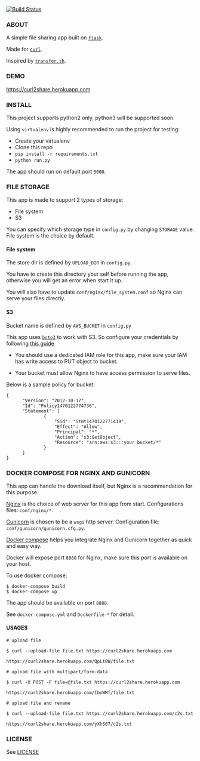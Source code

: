 [![Build Status](https://travis-ci.org/cuongnv23/curl2share.svg?branch=master)](https://travis-ci.org/cuongnv23/curl2share)
### ABOUT

A simple file sharing app built on [`flask`](https://github.com/pallets/flask).

Made for [`curl`](https://curl.haxx.se/).

Inspired by [`transfer.sh`](https://github.com/dutchcoders/transfer.sh/).

### DEMO

https://curl2share.herokuapp.com


### INSTALL

This project supports python2 only, python3 will be supported soon.

Using `virtualenv` is highly recommended to run the project for testing:

- Create your virtualenv
- Clone this repo
- `pip install -r requirements.txt`
- `python run.py`

The app should run on default port `5000`.

### FILE STORAGE

This app is made to support 2 types of storage:

- File system
- S3


You can specify which storage type in `config.py` by changing `STORAGE` value.
File system is the choice by default.

#### File system

The store dir is defined by `UPLOAD_DIR` in `config.py`.

You have to create this directory your self before running the app, otherwise
you will get an error when start it up.

You will also have to update `conf/nginx/file_system.conf` so Nginx can serve
your files directly.

#### S3

Bucket name is defined by `AWS_BUCKET` in `config.py`

This app uses [`boto3`](https://github.com/boto/boto3) to work with S3. 
So configure your credentials by following [this guide](http://boto3.readthedocs.io/en/latest/guide/quickstart.html#configuration)


- You should use a dedicated IAM role for this app, make sure your IAM has write 
access to PUT object to bucket.

- Your bucket must allow Nginx to have access permission to serve files.

Below is a sample policy for bucket:

  ```
  {
        "Version": "2012-10-17",
        "Id": "Policy1470122774736",
        "Statement": [
                {
                    "Sid": "Stmt1470122771419",
                    "Effect": "Allow",
                    "Principal": "*",
                    "Action": "s3:GetObject",
                    "Resource": "arn:aws:s3:::your_bucket/*"
                }
        ]
  }
  ```


### DOCKER COMPOSE FOR NGINX AND GUNICORN

This app can handle the download itself, but Nginx is a recommendation for this
purpose.

[Nginx](https://github.com/nginx/nginx) is the choice of web server for this 
app from start. Configurations files: `conf/nginx/*`.

[Gunicorn](https://github.com/benoitc/gunicorn) is chosen to be a `wsgi` http 
server. Configuration file: `conf/gunicorn/gunicorn.cfg.py`.

[Docker compose](https://github.com/docker/compose) helps you integrate
Nginx and Gunicorn together as quick and easy way.

Docker will expose port `8888` for Nginx, make sure this port is available on 
your host.

To use docker compose:

```
$ docker-compose build
$ docker-compose up
```


The app should be available on port `8888`.

See `docker-compose.yml` and `Dockerfile-*` for detail.

#### USAGES 

```
# upload file 

$ curl --upload-file file.txt https://curl2share.herokuapp.com

https://curl2share.herokuapp.com/QpLt8W/file.txt

# upload file with multipart/form-data

$ curl -X POST -F file=@file.txt https://curl2share.herokuapp.com

https://curl2share.herokuapp.com/IboWMf/file.txt

# upload file and rename

$ curl --upload-file file.txt https://curl2share.herokuapp.com/c2s.txt

https://curl2share.herokuapp.com/yXhS07/c2s.txt
```

### LICENSE

See
[LICENSE](https://github.com/cuongnv23/curl2share/blob/master/LICENSE)

